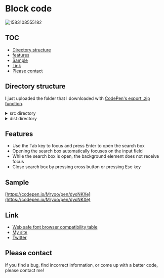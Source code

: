 # Block code
![1583108555182](https://user-images.githubusercontent.com/42329240/75637099-6c80f900-5c67-11ea-9478-6847379f473e.gif)

## TOC
 - [Directory structure](#Directory-structure)
 - [features](#features)
 - [Sample](#Sample)
 - [Link](#Link)
 - [Please contact](#Please-contact)

## Directory structure
I just uploaded the folder that I downloaded with [CodePen's export .zip function](https://blog.codepen.io/documentation/features/exporting-pens/#export-zip-1).
<details>
 <summary>src directory</summary>
 The content of the html file contains only the code described in the CodePen HTML panel. The same applies to css file and js file. So, for example, the html file does not contain a <code>head</code> tag or <code>link</code> tags.
</details>
<details>
 <summary>dist directory</summary>
 Download the entire contents of the dist directory, open <code>index.html</code> in a browser and you should see my snippet (hard to explain).
</details>

## Features
 - Use the Tab key to focus and press Enter to open the search box
 - Opening the search box automatically focuses on the input field
 - While the search box is open, the background element does not receive focus
 - Close search box by pressing cross button or pressing Esc key

## Sample
[https://codepen.io/Mryoo/pen/dyoNKXe](https://codepen.io/Mryoo/pen/dyoNKXe)

## Link
 - [Web safe font browser compatibility table](https://www.cssfontstack.com/#dashboard-monospaced)
 - [My site](https://ryo.dev/)
 - [Twitter](https://twitter.com/ryoo20190328)

## Please contact
If you find a bug, find incorrect information, or come up with a better code, please contact me!
